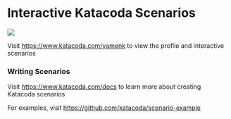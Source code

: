 # Interactive Katacoda Scenarios

[![](http://shields.katacoda.com/katacoda/yamenk/count.svg)](https://www.katacoda.com/yamenk "Get your profile on Katacoda.com")

Visit https://www.katacoda.com/yamenk to view the profile and interactive scenarios

### Writing Scenarios
Visit https://www.katacoda.com/docs to learn more about creating Katacoda scenarios

For examples, visit https://github.com/katacoda/scenario-example
